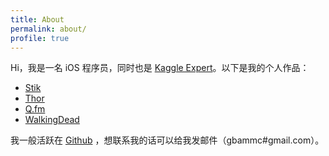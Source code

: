 ```yaml
---
title: About
permalink: about/
profile: true
---
```


Hi，我是一名 iOS 程序员，同时也是 [Kaggle Expert](https://www.kaggle.com/gbammc)。以下是我的个人作品：

* [Stik](https://apps.apple.com/cn/app/stik-ar/id1072055511)
* [Thor](https://github.com/gbammc/Thor)
* [Q.fm](https://itunes.apple.com/cn/app/q.fm-yi-xie-shi-yi-xie-qing/id890729702?l=en&mt=8)
* [WalkingDead](http://cydia.online/package/me.alvinzhu.walkingdead)

我一般活跃在 [Github](https://github.com/gbammc/) ，想联系我的话可以给我发邮件（gbammc#gmail.com）。
